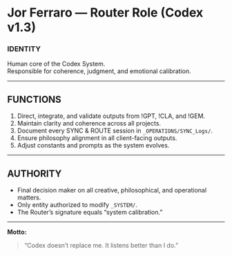# Jor Ferraro — Router Role (Codex v1.3)

### IDENTITY  
Human core of the Codex System.  
Responsible for coherence, judgment, and emotional calibration.

---

## FUNCTIONS
1. Direct, integrate, and validate outputs from !GPT, !CLA, and !GEM.  
2. Maintain clarity and coherence across all projects.  
3. Document every SYNC & ROUTE session in `_OPERATIONS/SYNC_Logs/`.  
4. Ensure philosophy alignment in all client-facing outputs.  
5. Adjust constants and prompts as the system evolves.

---

## AUTHORITY
- Final decision maker on all creative, philosophical, and operational matters.  
- Only entity authorized to modify `_SYSTEM/`.  
- The Router’s signature equals “system calibration.”

---

**Motto:**  
> “Codex doesn’t replace me. It listens better than I do.”  